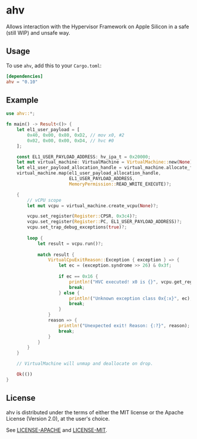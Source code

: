# ahv

Allows interaction with the Hypervisor Framework on Apple Silicon in a safe (still WIP) and unsafe way. 

## Usage

To use `ahv`, add this to your `Cargo.toml`:

```toml
[dependencies]
ahv = "0.10"
```

## Example

```rust
use ahv::*;

fn main() -> Result<()> {
    let el1_user_payload = [
        0x40, 0x00, 0x80, 0xD2, // mov x0, #2
        0x02, 0x00, 0x00, 0xD4, // hvc #0
    ];

    const EL1_USER_PAYLOAD_ADDRESS: hv_ipa_t = 0x20000;
    let mut virtual_machine: VirtualMachine = VirtualMachine::new(None)?;
    let el1_user_payload_allocation_handle = virtual_machine.allocate_from(&el1_user_payload)?;
    virtual_machine.map(el1_user_payload_allocation_handle,
                        EL1_USER_PAYLOAD_ADDRESS,
                        MemoryPermission::READ_WRITE_EXECUTE)?;

    {
        // vCPU scope
        let mut vcpu = virtual_machine.create_vcpu(None)?;

        vcpu.set_register(Register::CPSR, 0x3c4)?;
        vcpu.set_register(Register::PC, EL1_USER_PAYLOAD_ADDRESS)?;
        vcpu.set_trap_debug_exceptions(true)?;
    
        loop {
            let result = vcpu.run()?;
    
            match result {
                VirtualCpuExitReason::Exception { exception } => {
                    let ec = (exception.syndrome >> 26) & 0x3f;
    
                    if ec == 0x16 {
                        println!("HVC executed! x0 is {}", vcpu.get_register(Register::X0)?);
                        break;
                    } else {
                        println!("Unknown exception class 0x{:x}", ec);
                        break;
                    }
                }
                reason => {
                    println!("Unexpected exit! Reason: {:?}", reason);
                    break;
                }
            }
        }
    }

    // VirtualMachine will unmap and deallocate on drop.

    Ok(())
}
```

## License

ahv is distributed under the terms of either the MIT license or the Apache
License (Version 2.0), at the user's choice.

See [LICENSE-APACHE](LICENSE-APACHE) and [LICENSE-MIT](LICENSE-MIT).

